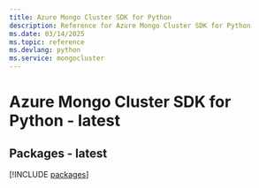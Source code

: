 ```yaml
---
title: Azure Mongo Cluster SDK for Python
description: Reference for Azure Mongo Cluster SDK for Python
ms.date: 03/14/2025
ms.topic: reference
ms.devlang: python
ms.service: mongocluster
---
```

# Azure Mongo Cluster SDK for Python - latest
## Packages - latest
[!INCLUDE [packages](mongo-cluster-index.md)]